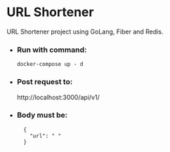 # URL Shortener
URL Shortener project using GoLang, Fiber and Redis.

* ### Run with command: 
   ``` docker-compose up - d  ```

* ### Post request to:
    http://localhost:3000/api/v1/

* ### Body must be:
   ```
     {
       "url": " "
     }
  ```